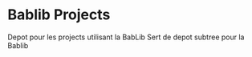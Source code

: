 # Bablib Projects

Depot pour les projects utilisant la BabLib
Sert de depot subtree pour la Bablib
